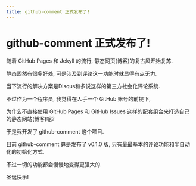 ```yaml
---
title: github-comment 正式发布了!
---
```


# github-comment 正式发布了!

随着 GitHub Pages 和 Jekyll 的流行, 静态网页(博客)的复古风开始复苏.

静态固然有很多好处, 可是涉及到评论这一功能时就显得有点无力.

当下流行的解决方案是Disqus和多说这样的第三方社会化评论系统.

不过作为一个程序员, 我觉得在人手一个 GitHub 账号的前提下,

为什么不直接使用 GitHub Pages 和 GitHub Issues 这样的配套组合来打造自己的静态网站(博客)呢?

于是我开发了 github-comment 这个项目.

目前 github-comment 算是发布了 v0.1.0 版, 只有最最基本的评论功能和半自动化的初始化方式.

不过一切的功能都会慢慢地变得更强大的.

圣诞快乐!


<div id="github-comments"></div>
<script src="http://github-comment.songofcode.com/javascripts/github-comment-react.js"
  id="github-comment" data-username="teddy-ma"
  data-repo="github-comment" data-page-id="1">
</script>

